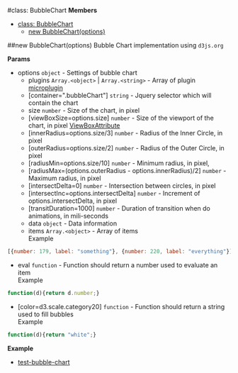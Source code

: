 <a name="BubbleChart"></a>
#class: BubbleChart
**Members**

* [class: BubbleChart](#BubbleChart)
  * [new BubbleChart(options)](#new_BubbleChart)

<a name="new_BubbleChart"></a>
##new BubbleChart(options)
Bubble Chart implementation using `d3js.org`

**Params**

- options `object` - Settings of bubble chart  
  - plugins `Array.<object>` | `Array.<string>` - Array of plugin [microplugin](https://github.com/brianreavis/microplugin.js|microplugin)  
  - \[container=".bubbleChart"\] `string` - Jquery selector which will contain the chart  
  - size `number` - Size of the chart, in pixel  
  - \[viewBoxSize=options.size\] `number` - Size of the viewport of the chart, in pixel [ViewBoxAttribute](http://www.w3.org/TR/SVG/coords.html#ViewBoxAttribute)  
  - \[innerRadius=options.size/3\] `number` - Radius of the Inner Circle, in pixel  
  - \[outerRadius=options.size/2\] `number` - Radius of the Outer Circle, in pixel  
  - \[radiusMin=options.size/10\] `number` - Minimum radius, in pixel,  
  - \[radiusMax=(options.outerRadius - options.innerRadius)/2\] `number` - Maximum radius, in pixel  
  - \[intersectDelta=0\] `number` - Intersection between circles, in pixel  
  - \[intersectInc=options.intersectDelta\] `number` - Increment of options.intersectDelta, in pixel  
  - \[transitDuration=1000\] `number` - Duration of transition when do animations, in mili-seconds  
  - data `object` - Data information  
  - items `Array.<object>` - Array of items <br/> Example
```js
[{number: 179, label: "something"}, {number: 220, label: "everything"}]
```  
  - eval `function` - Function should return a number used to evaluate an item <br/> Example
```js
function(d){return d.number;}
```  
  - \[color=d3.scale.category20\] `function` - Function should return a string used to fill bubbles <br/>Example
```js
function(d){return "white";}
```  

**Example**  
- [test-bubble-chart](../test/test-bubble-chart.html)


